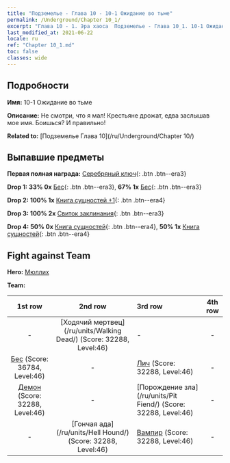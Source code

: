 ```yaml
---
title: "Подземелье - Глава 10 - 10-1 Ожидание во тьме"
permalink: /Underground/Chapter 10_1/
excerpt: "Глава 10 - 1. Эра хаоса  Подземелье - Глава 10_1. 10-1 Ожидание во тьме"
last_modified_at: 2021-06-22
locale: ru
ref: "Chapter 10_1.md"
toc: false
classes: wide
---
```


## Подробности

 **Имя:** 10-1 Ожидание во тьме

 **Описание:** Не смотри, что я мал! Крестьяне дрожат, едва заслышав мое имя. Боишься? И правильно!

 **Related to:** [Подземелье Глава 10](/ru/Underground/Chapter 10/)

## Выпавшие предметы

 **Первая полная награда:** [Серебряный ключ](/ItemsRU/con_693/){: .btn .btn--era3}

 **Drop 1:** **33% 0x** [Бес](/ItemsRU/unt_226/){: .btn .btn--era3}, **67% 1x** [Бес](/ItemsRU/unt_226/){: .btn .btn--era3}

 **Drop 2:** **100% 1x** [Книга сущностей +1](/ItemsRU/mat_46/){: .btn .btn--era4}

 **Drop 3:** **100% 2x** [Свиток заклинания](/ItemsRU/con_694/){: .btn .btn--era3}

 **Drop 4:** **50% 0x** [Книга сущностей](/ItemsRU/mat_39/){: .btn .btn--era4}, **50% 1x** [Книга сущностей](/ItemsRU/mat_39/){: .btn .btn--era4}


## Fight against Team
 **Hero:** [Мюллих](/ru/heroes/Mullich/)

 **Team:**


  | 1st row | 2nd row | 3rd row | 4th row |
  |:----:|:----:|:----|:----:|
  | - | [Ходячий мертвец](/ru/units/Walking Dead/) (Score: 32288, Level:46)  | - | - |
  | [Бес](/ru/units/Imp/) (Score: 36784, Level:46)  | - | [Лич](/ru/units/Lich/) (Score: 32288, Level:46)  | - |
  | [Демон](/ru/units/Demon/) (Score: 32288, Level:46)  | - | [Порождение зла](/ru/units/Pit Fiend/) (Score: 32288, Level:46)  | - |
  | - | [Гончая ада](/ru/units/Hell Hound/) (Score: 32288, Level:46)  | [Вампир](/ru/units/Vampire/) (Score: 32288, Level:46)  | - |


